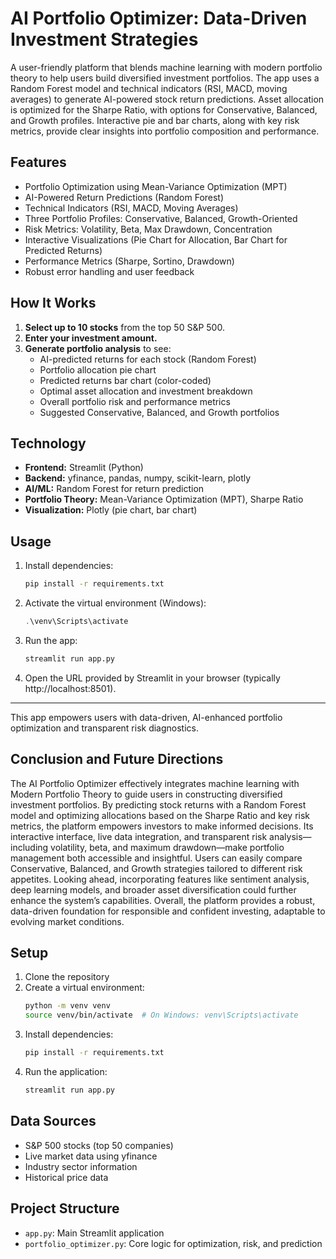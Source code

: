 # AI Portfolio Optimizer: Data-Driven Investment Strategies

A user-friendly platform that blends machine learning with modern portfolio theory to help users build diversified investment portfolios. The app uses a Random Forest model and technical indicators (RSI, MACD, moving averages) to generate AI-powered stock return predictions. Asset allocation is optimized for the Sharpe Ratio, with options for Conservative, Balanced, and Growth profiles. Interactive pie and bar charts, along with key risk metrics, provide clear insights into portfolio composition and performance.

## Features

- Portfolio Optimization using Mean-Variance Optimization (MPT)
- AI-Powered Return Predictions (Random Forest)
- Technical Indicators (RSI, MACD, Moving Averages)
- Three Portfolio Profiles: Conservative, Balanced, Growth-Oriented
- Risk Metrics: Volatility, Beta, Max Drawdown, Concentration
- Interactive Visualizations (Pie Chart for Allocation, Bar Chart for Predicted Returns)
- Performance Metrics (Sharpe, Sortino, Drawdown)
- Robust error handling and user feedback

## How It Works

1. **Select up to 10 stocks** from the top 50 S&P 500.
2. **Enter your investment amount.**
3. **Generate portfolio analysis** to see:
    - AI-predicted returns for each stock (Random Forest)
    - Portfolio allocation pie chart
    - Predicted returns bar chart (color-coded)
    - Optimal asset allocation and investment breakdown
    - Overall portfolio risk and performance metrics
    - Suggested Conservative, Balanced, and Growth portfolios

## Technology

- **Frontend:** Streamlit (Python)
- **Backend:** yfinance, pandas, numpy, scikit-learn, plotly
- **AI/ML:** Random Forest for return prediction
- **Portfolio Theory:** Mean-Variance Optimization (MPT), Sharpe Ratio
- **Visualization:** Plotly (pie chart, bar chart)

## Usage

1. Install dependencies:
   ```bash
   pip install -r requirements.txt
   ```
2. Activate the virtual environment (Windows):
   ```powershell
   .\venv\Scripts\activate
   ```
3. Run the app:
   ```bash
   streamlit run app.py
   ```
4. Open the URL provided by Streamlit in your browser (typically http://localhost:8501).

---

This app empowers users with data-driven, AI-enhanced portfolio optimization and transparent risk diagnostics.

## Conclusion and Future Directions

The AI Portfolio Optimizer effectively integrates machine learning with Modern Portfolio Theory to guide users in constructing diversified investment portfolios. By predicting stock returns with a Random Forest model and optimizing allocations based on the Sharpe Ratio and key risk metrics, the platform empowers investors to make informed decisions. Its interactive interface, live data integration, and transparent risk analysis—including volatility, beta, and maximum drawdown—make portfolio management both accessible and insightful. Users can easily compare Conservative, Balanced, and Growth strategies tailored to different risk appetites. Looking ahead, incorporating features like sentiment analysis, deep learning models, and broader asset diversification could further enhance the system’s capabilities. Overall, the platform provides a robust, data-driven foundation for responsible and confident investing, adaptable to evolving market conditions.

## Setup

1. Clone the repository
2. Create a virtual environment:
   ```bash
   python -m venv venv
   source venv/bin/activate  # On Windows: venv\Scripts\activate
   ```
3. Install dependencies:
   ```bash
   pip install -r requirements.txt
   ```
4. Run the application:
   ```bash
   streamlit run app.py
   ```

## Data Sources

- S&P 500 stocks (top 50 companies)
- Live market data using yfinance
- Industry sector information
- Historical price data

## Project Structure

- `app.py`: Main Streamlit application
- `portfolio_optimizer.py`: Core logic for optimization, risk, and prediction

